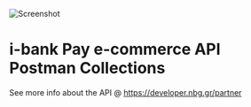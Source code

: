 ![Screenshot](https://microsites.nbg.gr/api.gateway/publicportal/sites/default/files/2018-11/black_logo.jpg) 

# i-bank Pay e-commerce API Postman Collections

See more info about the API @ https://developer.nbg.gr/partner

